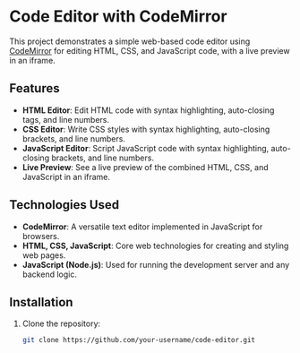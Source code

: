 # Code Editor with CodeMirror

This project demonstrates a simple web-based code editor using [CodeMirror](https://codemirror.net/) for editing HTML, CSS, and JavaScript code, with a live preview in an iframe.

## Features

- **HTML Editor**: Edit HTML code with syntax highlighting, auto-closing tags, and line numbers.
- **CSS Editor**: Write CSS styles with syntax highlighting, auto-closing brackets, and line numbers.
- **JavaScript Editor**: Script JavaScript code with syntax highlighting, auto-closing brackets, and line numbers.
- **Live Preview**: See a live preview of the combined HTML, CSS, and JavaScript in an iframe.

## Technologies Used

- **CodeMirror**: A versatile text editor implemented in JavaScript for browsers.
- **HTML, CSS, JavaScript**: Core web technologies for creating and styling web pages.
- **JavaScript (Node.js)**: Used for running the development server and any backend logic.

## Installation

1. Clone the repository:

   ```bash
   git clone https://github.com/your-username/code-editor.git
